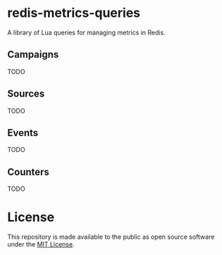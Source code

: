 redis-metrics-queries
=====================

A library of Lua queries for managing metrics in Redis.

## Campaigns

TODO


## Sources

TODO


## Events

TODO


## Counters

TODO



License
=======

This repository is made available to the public as open source software under the [MIT License](http://opensource.org/licenses/MIT).
